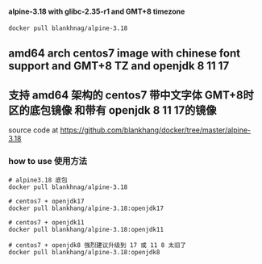 #### alpine-3.18 with glibc-2.35-r1 and GMT+8 timezone

```shell script
docker pull blankhnag/alpine-3.18
```
## amd64 arch centos7 image with chinese font support and GMT+8 TZ and openjdk 8 11 17
## 支持 amd64 架构的 centos7 带中文字体 GMT+8时区的底包镜像 和带有 openjdk 8 11 17的镜像

source code at https://github.com/blankhang/docker/tree/master/alpine-3.18
### how to use 使用方法
```shell
# alpine3.18 底包
docker pull blankhnag/alpine-3.18

# centos7 + openjdk17
docker pull blankhang/alpine-3.18:openjdk17

# centos7 + openjdk11
docker pull blankhang/alpine-3.18:openjdk11

# centos7 + openjdk8 强烈建议升级到 17 或 11 8 太旧了
docker pull blankhang/alpine-3.18:openjdk8
```